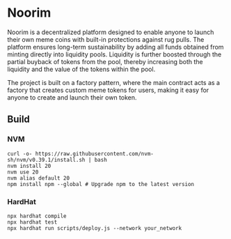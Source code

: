 # Noorim

Noorim is a decentralized platform designed to enable anyone to launch their own meme coins with built-in protections against rug pulls. The platform ensures long-term sustainability by adding all funds obtained from minting directly into liquidity pools. Liquidity is further boosted through the partial buyback of tokens from the pool, thereby increasing both the liquidity and the value of the tokens within the pool.

The project is built on a factory pattern, where the main contract acts as a factory that creates custom meme tokens for users, making it easy for anyone to create and launch their own token.

## Build

### NVM

```
curl -o- https://raw.githubusercontent.com/nvm-sh/nvm/v0.39.1/install.sh | bash
nvm install 20
nvm use 20
nvm alias default 20
npm install npm --global # Upgrade npm to the latest version
```

### HardHat

```
npx hardhat compile
npx hardhat test
npx hardhat run scripts/deploy.js --network your_network
```